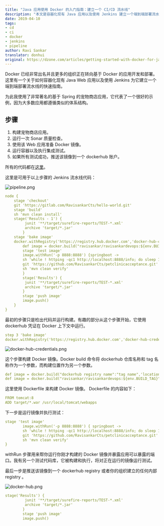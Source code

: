 ```yaml
---
title: "Java 应用使用 Docker 的入门指南：建立一个 CI/CD 流水线"
description: "本文是容器化现有 Java 应用以及使用 Jenkins 建立一个端到端部署流水线的指南"
date: 2019-04-10
tags:
- cd
- ci
- docker
- jenkins
- pipeline
author: Ravi Sankar
translator: donhui
original: https://dzone.com/articles/getting-started-with-docker-for-java-applications
---
```


Docker 已经非常出名并且更多的组织正在转向基于 Docker 的应用开发和部署。这里有一个关于如何容器化现有 Java Web 应用以及使用 Jenkins 为它建立一个端到端部署流水线的快速指南。

为此我使用了非常著名的基于 Spring 的宠物商店应用，它代表了一个很好的示例，因为大多数应用都遵循类似的体系结构。

## 步骤
1. 构建宠物商店应用。
2. 运行一次 Sonar 质量检查。
3. 使用该 Web 应用准备 Docker 镜像。
4. 运行容器以及执行集成测试。
5. 如果所有测试成功，推送该镜像到一个 dockerhub 账户。

所有的代码都在[这里](https://github.com/RavisankarCts/spring-framework-petclinic.git)。

这里是可用于以上步骤的 Jenkins 流水线代码：

![pipeline.png](pipeline.png)

```yaml
node {
    stage 'checkout'
    git 'https://gitlab.com/RavisankarCts/hello-world.git'
    stage 'build'
    sh 'mvn clean install'
    stage('Results - 1') {
         junit '**/target/surefire-reports/TEST-*.xml'
         archive 'target/*.jar'
        }
    stage 'bake image'
    docker.withRegistry('https://registry.hub.docker.com','docker-hub-credentials') {
        def image = docker.build("ravisankar/ravisankardevops:${env.BUILD_TAG}",'.')
        stage 'test image'
        image.withRun('-p 8888:8888') {springboot ->
        sh 'while ! httping -qc1 http://localhost:8888/info; do sleep 1; done'
        git 'https://github.com/RavisankarCts/petclinicacceptance.git'
        sh 'mvn clean verify'
        }
        stage('Results') {
         junit '**/target/surefire-reports/TEST-*.xml'
         archive 'target/*.jar'
        }
        stage 'push image'
        image.push()
    }
}
```

最初的步骤只是检出代码并运行构建。有趣的部分从这个步骤开始，它使用 dockerhub 凭证在 Docker 上下文中运行。

```yaml
step 3 'bake image'
docker.withRegistry('https://registry.hub.docker.com','docker-hub-credentials')
```

![docker-hub-credentials.png](docker-hub-credentials.png)

这个步骤构建 Docker 镜像。Docker build 命令将 dockerhub 仓库名称和 tag 名称作为一个参数，而构建位置作为另一个参数。

```yaml
def image = docker.build("dockerhub registry name":"tag name",'location of docker file')
def image = docker.build("ravisankar/ravisankardevops:${env.BUILD_TAG}",'.')
```

这里使用 Dockerfile 来构建 Docker 镜像。 Dockerfile 的内容如下：

```yaml
FROM tomcat:8
ADD target/*.war /usr/local/tomcat/webapps
```

下一步是运行镜像并执行测试：

```yaml
stage 'test image'
        image.withRun('-p 8888:8888') { springboot ->
        sh 'while ! httping -qc1 http://localhost:8888/info; do sleep 1; done'
        git 'https://github.com/RavisankarCts/petclinicacceptance.git'
        sh 'mvn clean verify'
}
```

withRun 步骤用来帮你运行你刚才构建的 Docker 镜像并暴露应用可以暴露的端口。我有另一个测试代码库，它被构建和执行，将对正在运行的镜像运行测试。

最后一步是推送该镜像到一个 dockerhub registry 或者你的组织建立的任何内部 registry 。

![docker-hub.png](docker-hub.png)

```yaml
stage('Results') {
         junit '**/target/surefire-reports/TEST-*.xml'
         archive 'target/*.jar'
        }
        stage 'push image'
        image.push()
```